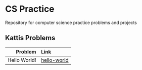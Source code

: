 # CS Practice

Repository for computer science practice problems and projects

## Kattis Problems

| Problem | Link |
| ----------: | :---------- |
| Hello World! | [hello-world](https://github.com/dtafoya/cs-practice/blob/main/kattis/hello-world/hello-world.cpp) |